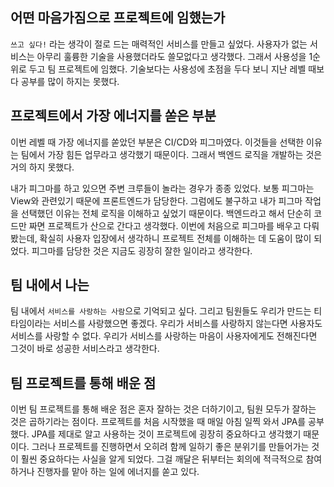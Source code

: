 ## 어떤 마음가짐으로 프로젝트에 임했는가

`쓰고 싶다!` 라는 생각이 절로 드는 매력적인 서비스를 만들고 싶었다. 
사용자가 없는 서비스는 아무리 훌륭한 기술을 사용했더라도 쓸모없다고 생각했다. 
그래서 사용성을 1순위로 두고 팀 프로젝트에 임했다. 
기술보다는 사용성에 초점을 두다 보니 지난 레벨 때보다 공부를 많이 하지는 못했다.

## 프로젝트에서 가장 에너지를 쏟은 부분

이번 레벨 때 가장 에너지를 쏟았던 부분은 CI/CD와 피그마였다. 
이것들을 선택한 이유는 팀에서 가장 힘든 업무라고 생각했기 때문이다. 
그래서 백엔드 로직을 개발하는 것은 거의 하지 못했다.  

내가 피그마를 하고 있으면 주변 크루들이 놀라는 경우가 종종 있었다. 
보통 피그마는 View와 관련있기 때문에 프론트엔드가 담당한다. 
그럼에도 불구하고 내가 피그마 작업을 선택했던 이유는 전체 로직을 이해하고 싶었기 때문이다. 
백엔드라고 해서 단순히 코드만 짜면 프로젝트가 산으로 간다고 생각했다. 
이번에 처음으로 피그마를 배우고 다뤄봤는데, 확실히 사용자 입장에서 생각하니 프로젝트 전체를 이해하는 데 도움이 많이 되었다. 
피그마를 담당한 것은 지금도 굉장히 잘한 일이라고 생각한다.

## 팀 내에서 나는

팀 내에서 `서비스를 사랑하는 사람`으로 기억되고 싶다. 
그리고 팀원들도 우리가 만드는 티타임이라는 서비스를 사랑했으면 좋겠다. 
우리가 서비스를 사랑하지 않는다면 사용자도 서비스를 사랑할 수 없다. 
우리가 서비스를 사랑하는 마음이 사용자에게도 전해진다면 그것이 바로 성공한 서비스라고 생각한다.

## 팀 프로젝트를 통해 배운 점

이번 팀 프로젝트를 통해 배운 점은 혼자 잘하는 것은 더하기이고, 팀원 모두가 잘하는 것은 곱하기라는 점이다. 
프로젝트를 처음 시작했을 때 매일 아침 일찍 와서 JPA를 공부했다. 
JPA를 제대로 알고 사용하는 것이 프로젝트에 굉장히 중요하다고 생각했기 때문이다. 
그러나 프로젝트를 진행하면서 오히려 함께 일하기 좋은 분위기를 만들어가는 것이 훨씬 중요하다는 사실을 알게 되었다. 
그걸 깨달은 뒤부터는 회의에 적극적으로 참여하거나 진행자를 맡아 하는 일에 에너지를 쏟고 있다.


